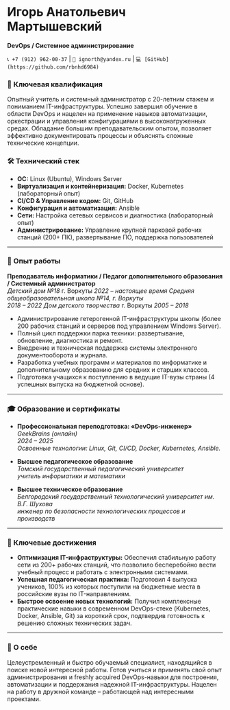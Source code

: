 # Игорь Анатольевич Мартышевский
**DevOps / Системное администрирование**

`📞 +7 (912) 962-00-37` | `📧 ignorth@yandex.ru` | `💻 [GitHub](https://github.com/rbnhd6984)`



### 🎯 Ключевая квалификация

Опытный учитель и системный администратор с 20-летним стажем и пониманием IT-инфраструктуры. Успешно завершил обучение в области DevOps и нацелен на применение навыков автоматизации, оркестрации и управления конфигурациями в высоконагруженных средах. Обладание большим преподавательским опытом, позволяет эффективно документировать процессы и объяснять сложные технические концепции.



### 🛠 Технический стек

*   **ОС:** Linux (Ubuntu), Windows Server
*   **Виртуализация и контейнеризация:** Docker, Kubernetes (лабораторный опыт)
*   **CI/CD & Управление кодом:** Git, GitHub
*   **Конфигурация и автоматизация:** Ansible
*   **Сети:** Настройка сетевых сервисов и диагностика (лабораторный опыт)
*   **Администрирование:** Управление крупной парковой рабочих станций (200+ ПК), развертывание ПО, поддержка пользователей

---

### 💼 Опыт работы

**Преподаватель информатики / Педагог дополнительного образования / Системный администратор**  
*Детский дом №18* г. Воркуты
*2022 – настоящее время*
*Средняя общеобразовательная школа №14, г. Воркуты*  
*2018 – 2022*
*Дом детского творчества* г. Воркуты
*2005 – 2018*
*   Администрирование гетерогенной IT-инфраструктуры школы (более 200 рабочих станций и серверов под управлением Windows Server).
*   Полный цикл поддержки парка техники: развертывание, обновление, диагностика и ремонт.
*   Внедрение и техническая поддержка системы электронного документооборота и журнала.
*   Разработка учебных программ и материалов по информатике и дополнительному образованию для средних и старших классов.
*   Подготовка учащихся к поступлению в ведущие IT-вузы страны (4 успешных выпуска на бюджетной основе).

---

### 🎓 Образование и сертификаты

*   **Профессиональная переподготовка: «DevOps-инженер»**  
    *GeekBrains (онлайн)*  
    *2024 – 2025*  
    *Освоенные технологии: Linux, Git, CI/CD, Docker, Kubernetes, Ansible.*

*   **Высшее педагогическое образование**  
    *Томский государственный педагогический университет*  
    *учитель информатики и математики*

*   **Высшее техническое образование**  
    *Белгородский государственный технологический университет им. В.Г. Шухова*  
    *инженер по безопасности технологических процессов и производств*

---

### 🚀 Ключевые достижения

*   **Оптимизация IT-инфраструктуры:** Обеспечил стабильную работу сети из 200+ рабочих станций, что позволило бесперебойно вести учебный процесс и работать с электронными системами.
*   **Успешная педагогическая практика:** Подготовил 4 выпуска учеников, 100% из которых поступили на бюджетные места в российские вузы по IT-направлениям.
*   **Быстрое освоение новых технологий:** Получил комплексные практические навыки в современном DevOps-стеке (Kubernetes, Docker, Ansible, Git) за короткий срок, подтвердив готовность к решению сложных технических задач.

---

### 📝 О себе

Целеустремленный и быстро обучаемый специалист, находящийся в поиске новой интересной работы. Готов учиться и применять свой опыт администрирования и freshly acquired DevOps-навыки для построения, автоматизации и поддержания надежной IT-инфраструктуры. Нацелен на работу в дружной команде – работающей над интересными проектами.